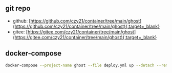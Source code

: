 ## git repo
  - github: [https://github.com/czy21/container/tree/main/ghost](https://github.com/czy21/container/tree/main/ghost){:target=_blank}
  - gitee: [https://gitee.com/czy21/container/tree/main/ghost](https://gitee.com/czy21/container/tree/main/ghost){:target=_blank}
## docker-compose
```bash
docker-compose --project-name ghost --file deploy.yml up --detach --remove-orphans
```